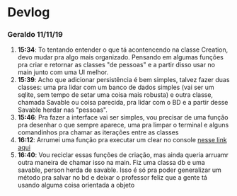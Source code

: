 # Devlog

### Geraldo 11/11/19

1. **15:34**: To tentando entender o que tá acontencendo na classe Creation, devo mudar pra algo mais organizado. Pensando em algumas funções pra criar e retornar as classes "de pessoas" e a partir disso usar no main junto com uma UI melhor.
2. **15:39**: Acho que adicionar persistência é bem simples, talvez fazer duas classes: uma pra lidar com um banco de dados simples (vai ser um sqlite, sem tempo de setar uma coisa mais robusta) e outra classe, chamada Savable ou coisa parecida, pra lidar com o BD e a partir desse Savable herdar nas "pessoas".
3. **15:46**: Pra fazer a interface vai ser simples, vou precisar de uma função pra desenhar o que sempre aparece, uma pra limpar o terminal e alguns comandinhos pra chamar as iterações entre as classes
4. **16:12**: Arrumei uma função pra executar um clear no console [nesse link aqui](https://stackoverflow.com/questions/2979383/java-clear-the-console)
5. **16:40**: Vou reciclar essas funções de criação, mas ainda queria arruamr outra maneira de chamar isso na main. Fiz uma classa db e uma savable, person herda de savable. Isso é só pra poder generalizar um método pra salvar no bd e deixar o professor feliz que a gente tá usando alguma coisa orientada a objeto
